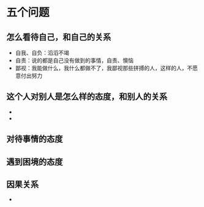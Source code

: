 # 五个问题

## 怎么看待自己，和自己的关系

- 自我、自负：滔滔不竭
- 自责：说的都是自己没有做到的事情，自责、懊恼
- 鄙视：我能做什么，我什么都做不了，我鄙视那些拼搏的人，这样的人，不愿意付出努力

## 这个人对别人是怎么样的态度，和别人的关系

-
-

## 对待事情的态度

## 遇到困境的态度

## 因果关系

-
